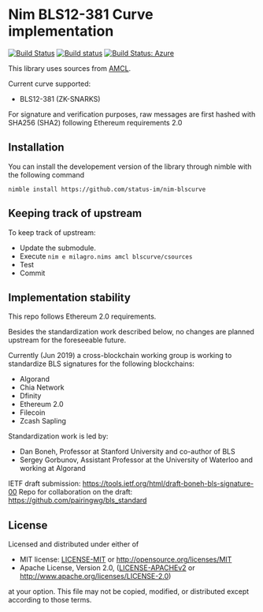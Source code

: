 # Nim BLS12-381 Curve implementation

[![Build Status](https://travis-ci.org/status-im/nim-blscurve.svg?branch=master)](https://travis-ci.org/status-im/nim-blscurve)
[![Build status](https://ci.appveyor.com/api/projects/status/6l1il60ljfbtxw3g/branch/master?svg=true)](https://ci.appveyor.com/project/nimbus/nim-blscurve/branch/master)
[![Build Status: Azure](https://img.shields.io/azure-devops/build/nimbus-dev/0c305144-232d-4f3e-ba77-93e4e81182da/4/master?label=Azure%20%28Linux%2032-bit%2F64-bit%2C%20Windows%2032-bit%2F64-bit%2C%20MacOS%2064-bit%29)](https://dev.azure.com/numforge/Weave/_build?definitionId=2&branchName=master)


This library uses sources from [AMCL](https://github.com/apache/incubator-milagro-crypto-c).

Current curve supported:

  - BLS12-381 (ZK-SNARKS)

For signature and verification purposes, raw messages are first hashed with SHA256 (SHA2)
following Ethereum requirements 2.0

## Installation

You can install the developement version of the library through nimble with the following command
```
nimble install https://github.com/status-im/nim-blscurve
```

## Keeping track of upstream

To keep track of upstream:

- Update the submodule.
- Execute `nim e milagro.nims amcl blscurve/csources`
- Test
- Commit

## Implementation stability

This repo follows Ethereum 2.0 requirements.

Besides the standardization work described below, no changes are planned upstream
for the foreseeable future.

Currently (Jun 2019) a cross-blockchain working group is working to standardize BLS signatures
for the following blockchains:
- Algorand
- Chia Network
- Dfinity
- Ethereum 2.0
- Filecoin
- Zcash Sapling

Standardization work is led by:
- Dan Boneh, Professor at Stanford University and co-author of BLS
- Sergey Gorbunov, Assistant Professor at the University of Waterloo and working at Algorand

IETF draft submission: https://tools.ietf.org/html/draft-boneh-bls-signature-00
Repo for collaboration on the draft: https://github.com/pairingwg/bls_standard

## License

Licensed and distributed under either of

* MIT license: [LICENSE-MIT](LICENSE-MIT) or http://opensource.org/licenses/MIT
* Apache License, Version 2.0, ([LICENSE-APACHEv2](LICENSE-APACHEv2) or http://www.apache.org/licenses/LICENSE-2.0)

at your option. This file may not be copied, modified, or distributed except according to those terms.
